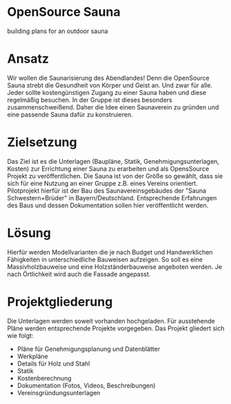 # OpenSource Sauna
building plans for an outdoor sauna

# Ansatz
Wir wollen die Saunarisierung des Abendlandes! Denn die OpenSource Sauna strebt die Gesundheit von Körper und Geist an. Und zwar für alle. Jeder sollte kostengünstigen Zugang zu einer Sauna haben und diese regelmäßig besuchen. In der Gruppe ist dieses besonders zusammenschweißend. Daher die Idee einen Saunaverein zu gründen und eine passende Sauna dafür zu konstruieren.

# Zielsetzung
Das Ziel ist es die Unterlagen (Baupläne, Statik, Genehmigungsunterlagen, Kosten) zur Errichtung einer Sauna zu erarbeiten und als OpensSource Projekt zu veröffentlichen. Die Sauna ist von der Größe so gewählt, dass sie sich für eine Nutzung an einer Gruppe z.B. eines Vereins orientiert. Pilotprojekt hierfür ist der Bau des Saunavereinsgebäudes der "Sauna Schwestern+Brüder" in Bayern/Deutschland. Entsprechende Erfahrungen des Baus und dessen Dokumentation sollen hier veröffentlicht werden.

# Lösung
Hierfür werden Modellvarianten die je nach Budget und Handwerklichen Fähigkeiten in unterschiedliche Bauweisen aufzeigen. So soll es eine Massivholzbauweise und eine Holzständerbauweise angeboten werden. Je nach Örtlichkeit wird auch die Fassade angepasst.

# Projektgliederung
Die Unterlagen werden soweit vorhanden hochgeladen. Für ausstehende Pläne werden entsprechende Projekte vorgegeben. Das Projekt gliedert sich wie folgt:
- Pläne für Genehmigungsplanung und Datenblätter 
- Werkpläne
- Details für Holz und Stahl 
- Statik
- Kostenberechnung
- Dokumentation (Fotos, Videos, Beschreibungen)
- Vereinsgründungsunterlagen
